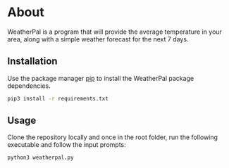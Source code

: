 # About

WeatherPal is a program that will provide the average temperature in your area, along with a simple weather forecast for the next 7 days.

## Installation

Use the package manager [pip](https://pip.pypa.io/en/stable/) to install the WeatherPal package dependencies.

```bash
pip3 install -r requirements.txt
```

## Usage
Clone the repository locally and once in the root folder, run the following executable and follow the input prompts:

```bash
python3 weatherpal.py
```
